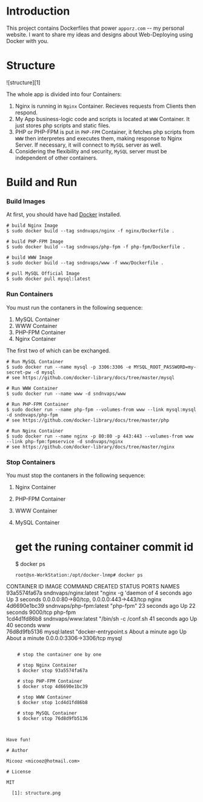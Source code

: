 # Introduction

This project contains Dockerfiles that power `apporz.com` -- my personal website.
I want to share my ideas and designs about Web-Deploying using Docker with you.

# Structure

![structure][1]

The whole app is divided into four Containers:

1. Nginx is running in `Nginx` Container. Recieves requests from Clients then respond.
2. My App business-logic code and scripts is located at `WWW` Container. It just stores php scripts and static files.
3. PHP or PHP-FPM is put in `PHP-FPM` Container, it fetches php scripts from `WWW` then interpretes and executes them, making response to Nginx Server.
If necessary, it will connect to `MySQL` server as well.
4. Considering the flexibility and security, `MySQL` server must be independent of other containers.

# Build and Run

### Build Images

At first, you should have had [Docker](https://docs.docker.com) installed.

    # build Nginx Image
    $ sudo docker build --tag sndnvaps/nginx -f nginx/Dockerfile .
    
    # build PHP-FPM Image
    $ sudo docker build --tag sndnvaps/php-fpm -f php-fpm/Dockerfile .
    
    # build WWW Image
    $ sudo docker build --tag sndnvaps/www -f www/Dockerfile .
    
    # pull MySQL Official Image
    $ sudo docker pull mysql:latest

### Run Containers

You must run the contaners in the following sequence:

1. MySQL Container
2. WWW Container
3. PHP-FPM Container
4. Nginx Container

The first two of which can be exchanged.

    # Run MySQL Container
    $ sudo docker run --name mysql -p 3306:3306 -e MYSQL_ROOT_PASSWORD=my-secret-pw -d mysql
    # see https://github.com/docker-library/docs/tree/master/mysql
    
    # Run WWW Container
    $ sudo docker run --name www -d sndnvaps/www
    
    # Run PHP-FPM Container
    $ sudo docker run --name php-fpm --volumes-from www --link mysql:mysql -d sndnvaps/php-fpm
    # see https://github.com/docker-library/docs/tree/master/php
    
    # Run Nginx Container
    $ sudo docker run --name nginx -p 80:80 -p 443:443 --volumes-from www --link php-fpm:fpmservice -d sndnvaps/nginx
    # see https://github.com/docker-library/docs/tree/master/nginx
    

### Stop Containers

You must stop the contaners in the following sequence:

1. Nginx Container 
2. PHP-FPM Container
3. WWW Container
4. MySQL Container 

    # get the runing container commit id
    $ docker ps 

    ```
    root@sn-WorkStation:/opt/docker-lnmp# docker ps
CONTAINER ID        IMAGE                     COMMAND                CREATED              STATUS              PORTS                                      NAMES
93a5574fa67a        sndnvaps/nginx:latest     "nginx -g 'daemon of   4 seconds ago        Up 3 seconds        0.0.0.0:80->80/tcp, 0.0.0.0:443->443/tcp   nginx               
4d6690e1bc39        sndnvaps/php-fpm:latest   "php-fpm"              23 seconds ago       Up 22 seconds       9000/tcp                                   php-fpm             
1cd4d1fd86b8        sndnvaps/www:latest       "/bin/sh -c /conf.sh   41 seconds ago       Up 40 seconds                                                  www                 
76d8d9fb5136        mysql:latest              "docker-entrypoint.s   About a minute ago   Up About a minute   0.0.0.0:3306->3306/tcp                     mysql    
```

    # stop the container one by one 
    
    # stop Nginx Container 
    $ docker stop 93a5574fa67a
    
    # stop PHP-FPM Container 
    $ docker stop 4d6690e1bc39
    
    # stop WWW Container 
    $ docker stop 1cd4d1fd86b8
    
    # stop MySQL Container 
    $ docker stop 76d8d9fb5136


    
Have fun!

# Author

Micooz <micooz@hotmail.com>

# License

MIT

  [1]: structure.png
